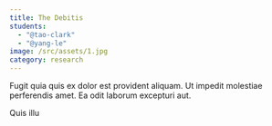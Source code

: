 ```yaml
---
title: The Debitis
students:
  - "@tao-clark"
  - "@yang-le"
image: /src/assets/1.jpg
category: research
---
```

Fugit quia quis ex dolor est provident aliquam. Ut impedit molestiae perferendis amet. Ea odit laborum excepturi aut.

Quis illu